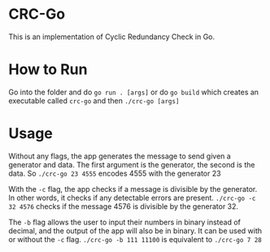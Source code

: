 
# CRC-Go

This is an implementation of Cyclic Redundancy Check in Go.

# How to Run

Go into the folder and do `go run . [args]` or do `go build` which creates an executable called `crc-go`
and then `./crc-go [args]`

# Usage

Without any flags, the app generates the message to send
given a generator and data. The first argument is the generator, the second is the data.
So `./crc-go 23 4555` encodes 4555 with the generator 23

With the `-c` flag, the app checks if a message is divisible by the generator. In other words,
it checks if any detectable errors are present. `./crc-go -c 32 4576` checks if the message 4576
is divisible by the generator 32.

The `-b` flag allows the user to input their numbers in binary instead of decimal, and 
the output of the app will also be in binary. It can be used with or without the `-c` flag.
`./crc-go -b 111 11100` is equivalent to `./crc-go 7 28`
